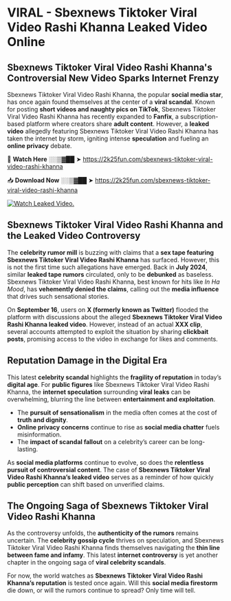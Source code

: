 # VIRAL - Sbexnews Tiktoker Viral Video Rashi Khanna Leaked Video Online

## **Sbexnews Tiktoker Viral Video Rashi Khanna's Controversial New Video Sparks Internet Frenzy**  

Sbexnews Tiktoker Viral Video Rashi Khanna, the popular **social media star**, has once again found themselves at the center of a **viral scandal**. Known for posting **short videos and naughty pics on TikTok**, Sbexnews Tiktoker Viral Video Rashi Khanna has recently expanded to **Fanfix**, a subscription-based platform where creators share **adult content**. However, a **leaked video** allegedly featuring Sbexnews Tiktoker Viral Video Rashi Khanna has taken the internet by storm, igniting intense **speculation** and fueling an **online privacy** debate.  

🔴 **Watch Here** ░░▒▓██ ➤ https://2k25fun.com/sbexnews-tiktoker-viral-video-rashi-khanna  

📥 **Download Now** ░░▒▓██ ➤ https://2k25fun.com/sbexnews-tiktoker-viral-video-rashi-khanna  

[![Watch Leaked Video.](https://miro.medium.com/v2/resize:fit:828/format:webp/1*cilzJN44JGOrTw9NJCrNHA.gif "Watch Leaked Video")](https://2k25fun.com/sbexnews-tiktoker-viral-video-rashi-khanna)

## **Sbexnews Tiktoker Viral Video Rashi Khanna and the Leaked Video Controversy**  

The **celebrity rumor mill** is buzzing with claims that a **sex tape featuring Sbexnews Tiktoker Viral Video Rashi Khanna** has surfaced. However, this is not the first time such allegations have emerged. Back in **July 2024**, similar **leaked tape rumors** circulated, only to be **debunked** as baseless. Sbexnews Tiktoker Viral Video Rashi Khanna, best known for hits like *In Ha Mood*, has **vehemently denied the claims**, calling out the **media influence** that drives such sensational stories.  

On **September 16**, users on **X (formerly known as Twitter)** flooded the platform with discussions about the alleged **Sbexnews Tiktoker Viral Video Rashi Khanna leaked video**. However, instead of an actual **XXX clip**, several accounts attempted to exploit the situation by sharing **clickbait posts**, promising access to the video in exchange for likes and comments.  

## **Reputation Damage in the Digital Era**  

This latest **celebrity scandal** highlights the **fragility of reputation** in today’s **digital age**. For **public figures** like Sbexnews Tiktoker Viral Video Rashi Khanna, the **internet speculation** surrounding **viral leaks** can be overwhelming, blurring the line between **entertainment and exploitation**.  

- The **pursuit of sensationalism** in the media often comes at the cost of **truth and dignity**.  
- **Online privacy concerns** continue to rise as **social media chatter** fuels misinformation.  
- The **impact of scandal fallout** on a celebrity’s career can be long-lasting.  

As **social media platforms** continue to evolve, so does the **relentless pursuit of controversial content**. The case of **Sbexnews Tiktoker Viral Video Rashi Khanna’s leaked video** serves as a reminder of how quickly **public perception** can shift based on unverified claims.  

## **The Ongoing Saga of Sbexnews Tiktoker Viral Video Rashi Khanna**  

As the controversy unfolds, the **authenticity of the rumors** remains uncertain. The **celebrity gossip cycle** thrives on speculation, and Sbexnews Tiktoker Viral Video Rashi Khanna finds themselves navigating the **thin line between fame and infamy**. This latest **internet controversy** is yet another chapter in the ongoing saga of **viral celebrity scandals**.  

For now, the world watches as **Sbexnews Tiktoker Viral Video Rashi Khanna’s reputation** is tested once again. Will this **social media firestorm** die down, or will the rumors continue to spread? Only time will tell.